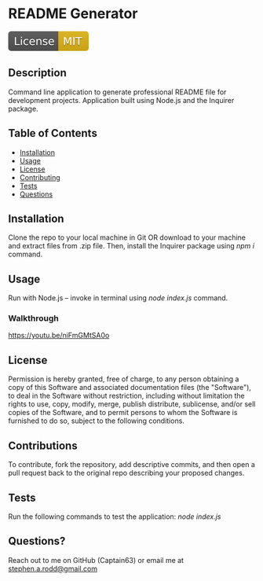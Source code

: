# README Generator 

![MIT badge](./license-badges/mit-license.svg)

## Description
Command line application to generate professional README file for development projects. Application built using Node.js and the Inquirer package.

## Table of Contents
- [Installation](#installation)
- [Usage](#usage)
- [License](#license)
- [Contributing](#contributing)
- [Tests](#tests)
- [Questions](#questions)

## Installation  
Clone the repo to your local machine in Git OR download to your machine and extract files from .zip file. Then, install the Inquirer package using _npm i_ command.

## Usage
Run with Node.js – invoke in terminal using _node index.js_ command.

### Walkthrough
https://youtu.be/niFmGMtSA0o

## License
Permission is hereby granted, free of charge, to any person obtaining a copy of this Software and associated documentation files (the "Software"), to deal in the Software without  restriction, including without limitation the rights to use, copy, modify, merge, publish distribute, sublicense, and/or sell copies of the Software, and to permit persons to whom the Software is furnished to do so, subject to the following conditions.

## Contributions
To contribute, fork the repository, add descriptive commits, and then open a pull request back to the original repo describing your proposed changes.

## Tests
Run the following commands to test the application:
_node index.js_

## Questions?
Reach out to me on GitHub (Captain63) or email me at stephen.a.rodd@gmail.com